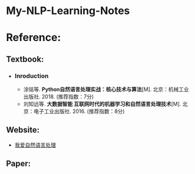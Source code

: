 # My-NLP-Learning-Notes
# Reference:
## Textbook:
- ### Inroduction
   - 涂铭等. **Python自然语言处理实战：核心技术与算法**[M]. 北京：机械工业出版社. 2018.  (推荐指数：7分)
   - 刘知远等. **大数据智能 互联网时代的机器学习和自然语言处理技术**[M]. 北京：电子工业出版社. 2016. (推荐指数：8分)
## Website:
- [我爱自然语言处理](http://www.52nlp.cn/)
## Paper:
